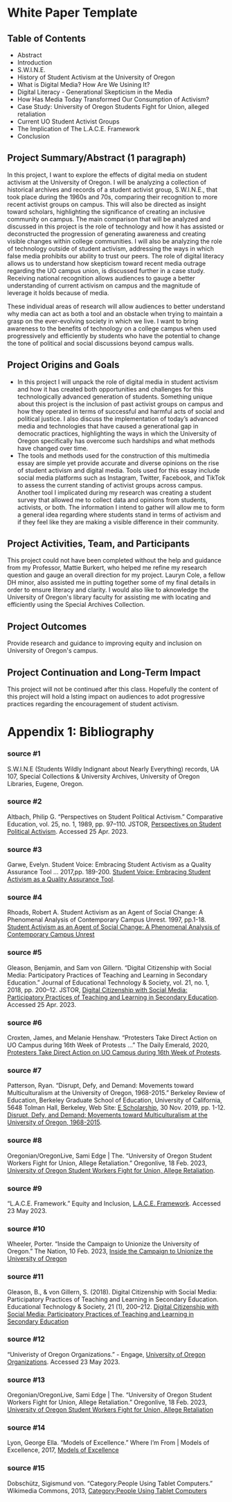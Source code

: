 # White Paper Template
## Table of Contents
- Abstract
- Introduction
- S.W.I.N.E.
- History of Student Activism at the University of Oregon
- What is Digital Media? How Are We Usining It?
- Digital Literacy - Generational Skepticism in the Media
- How Has Media Today Transformed Our Consumption of Activism?
- Case Study: University of Oregon Students Fight for Union, alleged retaliation
- Current UO Student Activist Groups
- The Implication of The L.A.C.E. Framework
- Conclusion


## Project Summary/Abstract (1 paragraph) 

In this project, I want to explore the effects of digital media on student activism at the University of Oregon. I will be analyzing a collection of historical archives and records of a student activist group, S.W.I.N.E., that took place during the 1960s and 70s, comparing their recognition to more recent activist groups on campus. This will also be directed as insight toward scholars, highlighting the significance of creating an inclusive community on campus. The main comparison that will be analyzed and discussed in this project is the role of technology and how it has assisted or deconstructed the progression of generating awareness and creating visible changes within college communities. I will also be analyzing the role of technology outside of student activism, addressing the ways in which false media prohibits our ability to trust our peers. The role of digital literacy allows us to understand how skepticism toward recent media outrage regarding the UO campus union, is discussed further in a case study. Receiving national recognition allows audiences to gauge a better understanding of current activism on campus and the magnitude of leverage it holds because of media. 

These individual areas of research will allow audiences to better understand why media can act as both a tool and an obstacle when trying to maintain a grasp on the ever-evolving society in which we live. I want to bring awareness to the benefits of technology on a college campus when used progressively and efficiently by students who have the potential to change the tone of political and social discussions beyond campus walls.

## Project Origins and Goals

* In this project I will unpack the role of digital media in student activism and how it has created both opportunities and challenges for this technologically advanced generation of students. Something unique about this project is the inclusion of past activist groups on campus and how they operated in terms of successful and harmful acts of social and political justice. I also discuss the implementation of today’s advanced media and technologies that have caused a generational gap in democratic practices, highlighting the ways in which the University of Oregon specifically has overcome such hardships and what methods have changed over time.
* The tools and methods used for the construction of this multimedia essay are simple yet provide accurate and diverse opinions on the rise of student activism and digital media. Tools used for this essay include social media platforms such as Instagram, Twitter, Facebook, and TikTok to assess the current standing of activist groups across campus. Another tool I implicated during my research was creating a student survey that allowed me to collect data and opinions from students, activists, or both. The information I intend to gather will allow me to form a general idea regarding where students stand in terms of activism and if they feel like they are making a visible difference in their community.

## Project Activities, Team, and Participants

This project could not have been completed without the help and guidance from my Professor, Mattie Burkert, who helped me refine my research question and gauge an overall direction for my project. Lauryn Cole, a fellow DH minor, also assisted me in putting together some of my final details in order to ensure literacy and clarity. I would also like to aknowledge the University of Oregon's library faculty for assisting me with locating and efficiently using the Special Archives Collection.   

## Project Outcomes

Provide research and guidance to improving equity and inclusion on University of Oregon's campus.

## Project Continuation and Long-Term Impact

This project will not be continued after this class. Hopefully the content of this project will hold a lsting impact on audiences to adot progressive practices regarding the encouragement of student activism.

# Appendix 1: Bibliography

### source #1
 
S.W.I.N.E (Students Wildly Indignant about Nearly Everything) records, UA 107, Special Collections & University Archives, University of Oregon Libraries, Eugene, Oregon.

### source #2

Altbach, Philip G. “Perspectives on Student Political Activism.” Comparative Education, vol. 25, no. 1, 1989, pp. 97–110. JSTOR, [Perspectives on Student Political Activism](http://www.jstor.org/stable/3099006). Accessed 25 Apr. 2023.

### source #3

Garwe, Evelyn. Student Voice: Embracing Student Activism as a Quality Assurance Tool ... 2017,pp. 189-200. [Student Voice: Embracing Student Activism as a Quality Assurance Tool](https://www.researchgate.net/publication/315684606_Student_voice_Embracing_student_activism_as_a_quality_assurance_tool_in_higher_education). 

### source #4

Rhoads, Robert A. Student Activism as an Agent of Social Change: A Phenomenal Analysis of Contemporary Campus Unrest. 1997, pp.1-18. [Student Activism as an Agent of Social Change: A Phenomenal Analysis of Contemporary Campus Unrest](https://files.eric.ed.gov/fulltext/ED407902.pdf) 

### source #5

Gleason, Benjamin, and Sam von Gillern. “Digital Citizenship with Social Media: Participatory Practices of Teaching and Learning in Secondary Education.” Journal of Educational Technology & Society, vol. 21, no. 1, 2018, pp. 200–12. JSTOR, [Digital Citizenship with Social Media: Participatory Practices of Teaching and Learning in Secondary Education](http://www.jstor.org/stable/26273880). Accessed 25 Apr. 2023.

### source #6

Croxten, James, and Melanie Henshaw. “Protesters Take Direct Action on UO Campus during 16th Week of Protests ...” The Daily Emerald, 2020, [Protesters Take Direct Action on UO Campus during 16th Week of Protests](https://www.dailyemerald.com/news/protesters-take-direct-action-on-uo-campus-during-16th-week-of-protests/article_b74e2dce-09c1-11eb-8f91-77ead8e3ab08.html). 

### source #7

Patterson, Ryan. “Disrupt, Defy, and Demand: Movements toward Multiculturalism at the University of Oregon, 1968-2015.” Berkeley Review of Education, Berkeley Graduate School of Education, University of California, 5648 Tolman Hall, Berkeley, Web Site: [E Scholarship](Https://Escholarship.org/Uc/ucbgse_bre), 30 Nov. 2019, pp. 1-12. [Disrupt, Defy, and Demand: Movements toward Multiculturalism at the University of Oregon, 1968-2015](https://eric.ed.gov/?id=EJ1256910). 

### source #8

Oregonian/OregonLive, Sami Edge | The. “University of Oregon Student Workers Fight for Union, Allege Retaliation.” Oregonlive, 18 Feb. 2023, [University of Oregon Student Workers Fight for Union, Allege Retaliation](www.oregonlive.com/education/2023/02/university-of-oregon-student-workers-fight-for-union-allege-retaliation.html). 

### source #9

“L.A.C.E. Framework.” Equity and Inclusion, [L.A.C.E. Framework](inclusion.uoregon.edu/lace-framework). Accessed 23 May 2023. 

### source #10

Wheeler, Porter. “Inside the Campaign to Unionize the University of Oregon.” The Nation, 10 Feb. 2023, [Inside the Campaign to Unionize the University of Oregon](www.thenation.com/article/activism/university-oregon-undergraduate-labor-union/.) 

### source #11

Gleason, B., & von Gillern, S. (2018). Digital Citizenship with Social Media: Participatory Practices of Teaching and Learning in Secondary Education. Educational Technology & Society, 21 (1), 200–212. [Digital Citizenship with Social Media: Participatory Practices of Teaching and Learning in Secondary Education](https://www.jstor.org/stable/pdf/26273880.pdf?refreqid=excelsior%3Ab02aa7cd7452cf47fb2776764cf06263&ab_segments=0%2Fbasic_search_gsv2%2Fcontrol&origin=&initiator=)

### source #12

“Univeristy of Oregon Organizations.” - Engage, [University of Oregon Organizations](uoregon.campuslabs.com/engage/organizations). Accessed 23 May 2023.

### source #13

Oregonian/OregonLive, Sami Edge | The. “University of Oregon Student Workers Fight for Union, Allege Retaliation.” Oregonlive, 18 Feb. 2023, [University of Oregon Student Workers Fight for Union, Allege Retaliation](www.oregonlive.com/education/2023/02/university-of-oregon-student-workers-fight-for-union-allege-retaliation.html.) 

### source #14

Lyon, George Ella. “Models of Excellence.” Where I’m From | Models of Excellence, 2017, [Models of Excellence](modelsofexcellence.eleducation.org/writings/where-im?_ga=2.5723187.1094989728.1621386059-1197592076.1621386059.) 

### source #15

Dobschütz, Sigismund von. “Category:People Using Tablet Computers.” Wikimedia Commons, 2013, [Category:People Using Tablet Computers](commons.wikimedia.org/wiki/Category:People_using_tablet_computers.)



